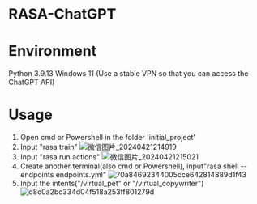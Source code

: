 # RASA-ChatGPT
# Environment
Python 3.9.13
Windows 11
(Use a stable VPN so that you can access the ChatGPT API)
# Usage
1. Open cmd or Powershell in the folder 'initial_project'
2. Input "rasa train"
![微信图片_20240421214919](https://github.com/gracegaogreen/RASA-ChatGPT/assets/152162558/99943c29-db2c-4f4a-a89d-0f0ce94edd21)
3. Input "rasa run actions"
![微信图片_20240421215021](https://github.com/gracegaogreen/RASA-ChatGPT/assets/152162558/1d4ea693-b739-4fc2-8f39-5e9c2a19a57c)
4. Create another terminal(also cmd or Powershell), input"rasa shell --endpoints endpoints.yml"
![70a84692344005cce642814889d1f43](https://github.com/gracegaogreen/RASA-ChatGPT/assets/152162558/7e8a9ff4-b572-42dc-89a5-b4f55103e982)
5. Input the intents("/virtual_pet" or "/virtual_copywriter")
![d8c0a2bc334d04f518a253ff801279d](https://github.com/gracegaogreen/RASA-ChatGPT/assets/152162558/e4dafa99-45fb-401c-b918-81c089a5d475)
